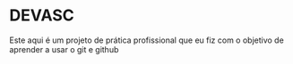 # DEVASC
Este aqui é um projeto de prática profissional que eu fiz 
com o objetivo de aprender a usar o git e github
